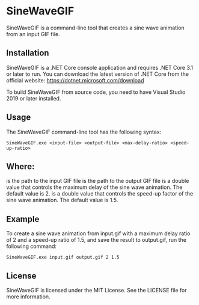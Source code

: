 # SineWaveGIF

SineWaveGIF is a command-line tool that creates a sine wave animation from an input GIF file.

## Installation
SineWaveGIF is a .NET Core console application and requires .NET Core 3.1 or later to run. You can download the latest version of .NET Core from the official website: https://dotnet.microsoft.com/download

To build SineWaveGIF from source code, you need to have Visual Studio 2019 or later installed.

## Usage
The SineWaveGIF command-line tool has the following syntax:

```
SineWaveGIF.exe <input-file> <output-file> <max-delay-ratio> <speed-up-ratio>
```

## Where:

<input-file> is the path to the input GIF file
<output-file> is the path to the output GIF file
<max-delay-ratio> is a double value that controls the maximum delay of the sine wave animation. The default value is 2.
<speed-up-ratio> is a double value that controls the speed-up factor of the sine wave animation. The default value is 1.5.
## Example
To create a sine wave animation from input.gif with a maximum delay ratio of 2 and a speed-up ratio of 1.5, and save the result to output.gif, run the following command:

```
SineWaveGIF.exe input.gif output.gif 2 1.5
```
  
## License
SineWaveGIF is licensed under the MIT License. See the LICENSE file for more information.
